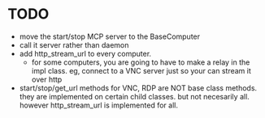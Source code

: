 # TODO

- move the start/stop MCP server to the BaseComputer
- call it server rather than daemon
- add http_stream_url to every computer. 
    - for some computers, you are going to have to make a relay in the impl class. eg, connect to a VNC server just so your can stream it over http
- start/stop/get_url methods for VNC, RDP are NOT base class methods. they are implemented on certain child classes. but not necesarily all. however http_stream_url is implemented for all.
